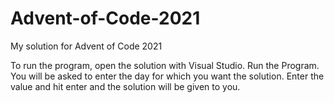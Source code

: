 # Advent-of-Code-2021
My solution for Advent of Code 2021

To run the program, open the solution with Visual Studio.
Run the Program.
You will be asked to enter the day for which you want the solution. Enter the value and hit enter and the solution will be given to you.
